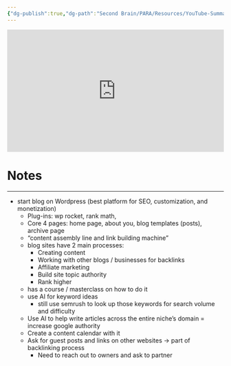 ```yaml
---
{"dg-publish":true,"dg-path":"Second Brain/PARA/Resources/YouTube-Summaries/Automating with AI.md","permalink":"/second-brain/para/resources/you-tube-summaries/automating-with-ai/","noteIcon":"","updated":"2024-08-21T21:50:38.848-07:00"}
---
```



<iframe src="https://www.youtube.com/embed/VZFg3E0WzX4?t=542" title="" style="width:100%; aspect-ratio:16/9" loading="lazy" frameborder="0" allow="accelerometer; autoplay; clipboard-write; encrypted-media; gyroscope; picture-in-picture; web-share" allowfullscreen></iframe>

# Notes
---

- start blog on Wordpress (best platform for SEO, customization, and monetization)
	- Plug-ins: wp rocket, rank math, 
	- Core 4 pages: home page, about you, blog templates (posts), archive page
	- “content assembly line and link building machine”
	- blog sites have 2 main processes:
		- Creating content 
		- Working with other blogs / businesses for backlinks
		- Affiliate marketing
		- Build site topic authority 
		- Rank higher 
	- has a course / masterclass on how to do it 
	- use AI for keyword ideas
		- still use semrush to look up those keywords for search volume and difficulty
	- Use AI to help write articles across the entire niche’s domain = increase google authority
	- Create a content calendar with it
	- Ask for guest posts and links on other websites -> part of backlinking process
		- Need to reach out to owners and ask to partner